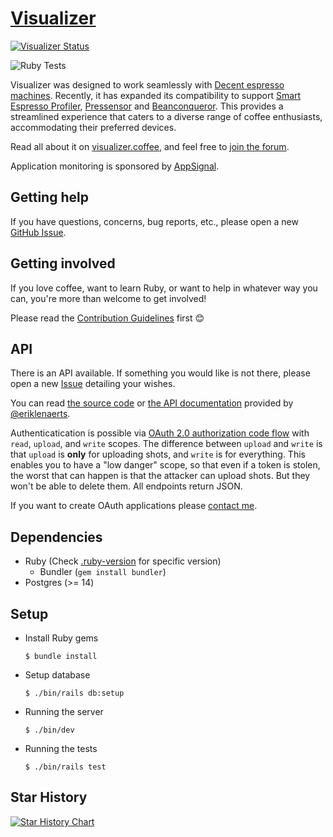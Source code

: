 # [Visualizer](https://visualizer.coffee/)

[![Visualizer Status](https://uptime.betterstack.com/status-badges/v3/monitor/wxvy.svg)](https://status.visualizer.coffee/)

![Ruby Tests](https://github.com/miharekar/visualizer/actions/workflows/main.yml/badge.svg)

Visualizer was designed to work seamlessly with [Decent espresso machines](https://decentespresso.com/). Recently, it has expanded its compatibility to support [Smart Espresso Profiler](https://www.naked-portafilter.com/product-category/smart-espresso-profiler/[), [Pressensor](https://pressensor.com/) and [Beanconqueror](https://beanconqueror.com/). This provides a streamlined experience that caters to a diverse range of coffee enthusiasts, accommodating their preferred devices.

Read all about it on [visualizer.coffee](https://visualizer.coffee/), and feel free to [join the forum](https://decentforum.com/tag/visualizer).

Application monitoring is sponsored by [AppSignal](https://appsignal.com/visualizer/admin/api_keys).

## Getting help

If you have questions, concerns, bug reports, etc., please open a new [GitHub Issue](https://github.com/miharekar/visualizer/issues/).

## Getting involved

If you love coffee, want to learn Ruby, or want to help in whatever way you can, you're more than welcome to get involved!

Please read the [Contribution Guidelines](CONTRIBUTING.md) first 😊

## API

There is an API available. If something you would like is not there, please open a new [Issue](https://github.com/miharekar/visualizer/issues/) detailing your wishes.

You can read [the source code](/app/controllers/api) or [the API documentation](https://documenter.getpostman.com/view/2402164/UVC2HUik) provided by [@eriklenaerts](https://github.com/eriklenaerts).

Authenticatication is possible via [OAuth 2.0 authorization code flow](https://www.oauth.com/oauth2-servers/server-side-apps/authorization-code/) with `read`, `upload`, and `write` scopes.
The difference between `upload` and `write` is that `upload` is **only** for uploading shots, and `write` is for everything. This enables you to have a "low danger" scope, so that even if a token is stolen, the worst that can happen is that the attacker can upload shots. But they won't be able to delete them.
All endpoints return JSON.

If you want to create OAuth applications please [contact me](mailto:miha@visualizer.coffee).

## Dependencies

- Ruby (Check [.ruby-version](.ruby-version) for specific version)
  - Bundler (`gem install bundler`)
- Postgres (>= 14)

## Setup

- Install Ruby gems
  ```shell
  $ bundle install
  ```
- Setup database
  ```shell
  $ ./bin/rails db:setup
  ```
- Running the server
  ```shell
  $ ./bin/dev
  ```
- Running the tests
  ```shell
  $ ./bin/rails test
  ```

## Star History

<a href="https://star-history.com/#miharekar/visualizer&Date">
 <picture>
   <source media="(prefers-color-scheme: dark)" srcset="https://api.star-history.com/svg?repos=miharekar/visualizer&type=Date&theme=dark" />
   <source media="(prefers-color-scheme: light)" srcset="https://api.star-history.com/svg?repos=miharekar/visualizer&type=Date" />
   <img alt="Star History Chart" src="https://api.star-history.com/svg?repos=miharekar/visualizer&type=Date" />
 </picture>
</a>